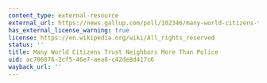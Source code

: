 ```yaml
---
content_type: external-resource
external_url: https://news.gallup.com/poll/102346/many-world-citizens-trust-neighbors-more-than-police.aspx
has_external_license_warning: true
license: https://en.wikipedia.org/wiki/All_rights_reserved
status: ''
title: Many World Citizens Trust Neighbors More Than Police
uid: ac706876-2cf5-46e7-aea8-c42de8d417c6
wayback_url: ''
---
```

